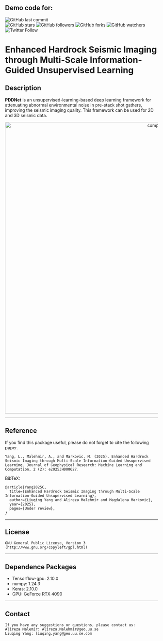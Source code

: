 ## Demo code for:


![GitHub last commit](https://img.shields.io/github/last-commit/SERCenter/PDDNet?style=plastic)    
![GitHub stars](https://img.shields.io/github/stars/SERCenter/PDDNet?style=social)
![GitHub followers](https://img.shields.io/github/followers/PDDNet?style=social)
![GitHub forks](https://img.shields.io/github/forks/SERCenter/PDDNet?style=social)
![GitHub watchers](https://img.shields.io/github/watchers/SERCenter/PDDNet?style=social)
![Twitter Follow](https://img.shields.io/twitter/follow/SERCenter?style=social)

**Enhanced Hardrock Seismic Imaging through Multi-Scale Information-Guided Unsupervised Learning**
======

## Description

**PDDNet** is an unsupervised-learning-based deep learning framework for attenuating abnormal environmental noise in pre-stack shot gathers, improving the seismic imaging quality. This framework can be used for 2D and 3D seismic data. 

<p align="center">
<img src='./Figure/Ludvika_demo0' alt='comp' width=960/>
</p>

------------------- 
## Reference
If you find this package useful, please do not forget to cite the following paper.

    Yang, L., Malehmir, A., and Markovic, M. (2025). Enhanced Hardrock Seismic Imaging through Multi-Scale Information-Guided Unsupervised Learning. Journal of Geophysical Research: Machine Learning and Computation, 2 (2): e2025JH000627.
    
BibTeX:
	
	@article{Yang2025C,
	  title={Enhanced Hardrock Seismic Imaging through Multi-Scale Information-Guided Unsupervised Learning},
	  author={Liuqing Yang and Alireza Malehmir and Magdalena Markovic},
	  year={2025},
	  pages={Under review},
	}
	
-------------------   
## License
    GNU General Public License, Version 3
    (http://www.gnu.org/copyleft/gpl.html)  
  
------------------    
## Dependence Packages
* Tensorflow-gpu: 2.10.0
* numpy: 1.24.3 
* Keras: 2.10.0
* GPU: GeForce RTX 4090
-------------------   
  
## Contact
    If you have any suggestions or questions, please contact us:
    Alireza Malemir: Alireza.Malehmir@geo.uu.se
    Liuqing Yang: liuqing.yang@geo.uu.se.com
  
  
  
  
  
